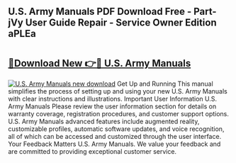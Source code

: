 ## U.S. Army Manuals PDF Download Free - Part-jVy User Guide Repair - Service Owner Edition aPLEa

# <h2><a href="http://cf13426.oget.top/?id=U.S.+Army+Manuals">🔗Download New 👉🔴 U.S. Army Manuals</a></h2>

[![U.S. Army Manuals new download](https://i.imgur.com/5g1atiW.png)](http://cf13426.oget.top/?id=U.S.+Army+Manuals)
Get Up and Running This manual simplifies the process of setting up and using your new U.S. Army Manuals with clear instructions and illustrations. Important User Information U.S. Army Manuals Please review the user information section for details on warranty coverage, registration procedures, and customer support options. U.S. Army Manuals advanced features include augmented reality, customizable profiles, automatic software updates, and voice recognition, all of which can be accessed and customized through the user interface. Your Feedback Matters U.S. Army Manuals. We value your feedback and are committed to providing exceptional customer service.
